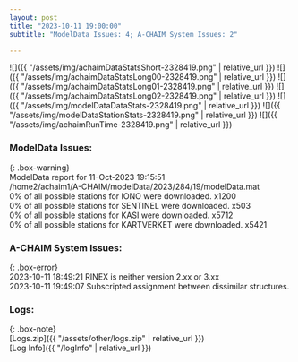 ```yaml
---
layout: post
title: "2023-10-11 19:00:00"
subtitle: "ModelData Issues: 4; A-CHAIM System Issues: 2"

---
```


![]({{ "/assets/img/achaimDataStatsShort-2328419.png" | relative_url }})
![]({{ "/assets/img/achaimDataStatsLong00-2328419.png" | relative_url }})
![]({{ "/assets/img/achaimDataStatsLong01-2328419.png" | relative_url }})
![]({{ "/assets/img/achaimDataStatsLong02-2328419.png" | relative_url }})
![]({{ "/assets/img/modelDataDataStats-2328419.png" | relative_url }})
![]({{ "/assets/img/modelDataStationStats-2328419.png" | relative_url }})
![]({{ "/assets/img/achaimRunTime-2328419.png" | relative_url }})


### ModelData Issues:  
  
{: .box-warning}  
 ModelData report for 11-Oct-2023 19:15:51   
 /home2/achaim1/A-CHAIM/modelData/2023/284/19/modelData.mat   
 0% of all possible stations for IONO were downloaded. x1200   
 0% of all possible stations for SENTINEL were downloaded. x503   
 0% of all possible stations for KASI were downloaded. x5712   
 0% of all possible stations for KARTVERKET were downloaded. x5421   
  
### A-CHAIM System Issues:  
  
{: .box-error}  
2023-10-11 18:49:21 RINEX is neither version 2.xx or 3.xx  
2023-10-11 19:49:07 Subscripted assignment between dissimilar structures.  

### Logs:  
  
{: .box-note}  
[Logs.zip]({{ "/assets/other/logs.zip" | relative_url }})  
[Log Info]({{ "/logInfo" | relative_url }})  
